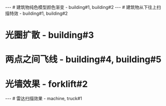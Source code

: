 --- # 建筑物纯色模型颜色渐变 - building#1, building#2
--- # 建筑物从下往上扫描特效 - building#1, building#2
# 光圈扩散 - building#3
# 两点之间飞线 - building#4, building#5
# 光墙效果 - forklift#2
--- # 雷达扫描效果 - machine, truck#1